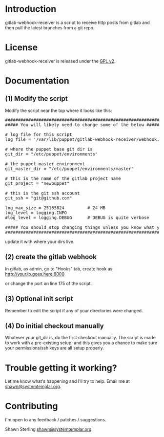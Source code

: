 # Introduction

gitlab-webhook-receiver is a script to receive http posts from gitlab and then
pull the latest branches from a git repo.


# License

gitlab-webhook-receiver is released under the [GPL v2](http://www.gnu.org/licenses/gpl-2.0.html).


# Documentation

(1) Modify the script
---------------------

Modify the script near the top where it looks like this:
<pre>
############################################################
##### You will likely need to change some of the below #####

# log file for this script
log_file = '/var/lib/puppet/gitlab-webhook-receiver/webhook.log'

# where the puppet base git dir is
git_dir = "/etc/puppet/environments"

# the puppet master environment
git_master_dir = "/etc/puppet/environments/master"

# this is the name of the gitlab project name
git_project = "newpuppet"

# this is the git ssh account
git_ssh = "git@github.com"

log_max_size = 25165824         # 24 MB
log_level = logging.INFO
#log_level = logging.DEBUG      # DEBUG is quite verbose

##### You should stop changing things unless you know what you are doing #####
##############################################################################
</pre>

update it with where your dirs live.


(2) create the gitlab webhook
-----------------------------

In gitlab, as admin, go to "Hooks" tab, create hook as:
http://your.ip.goes.here:8000

or change the port on line 175 of the script.


(3) Optional init script
------------------------

Remember to edit the script if any of your directories were changed.


(4) Do initial checkout manually
--------------------------------
Whatever your git_dir is, do the first checkout manually. The script is made
to work with a pre-existing setup; and this gives you a chance to make sure
your permissions/ssh keys are all setup properly. 


# Trouble getting it working?

Let me know what's happening and I'll try to help. Email me at
shawn@systemtemplar.org.


# Contributing

I'm open to any feedback / patches / suggestions.

Shawn Sterling shawn@systemtemplar.org
